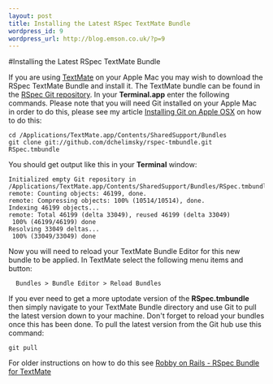 ```yaml
--- 
layout: post
title: Installing the Latest RSpec TextMate Bundle
wordpress_id: 9
wordpress_url: http://blog.emson.co.uk/?p=9
---
```

#Installing the Latest RSpec TextMate Bundle

If you are using [TextMate](http://www.macromates.com) on your Apple Mac you may wish to download the RSpec TextMate Bundle and install it.  The TextMate bundle can be found in the [RSpec Git repository](http://github.com/dchelimsky/rspec-tmbundle/tree/master).  In your **Terminal.app** enter the following commands.  Please note that you will need Git installed on your Apple Mac in order to do this, please see my article [Installing Git on Apple OSX](http://blog.emson.co.uk/2008/06/installing-a-git-client-on-osx/) on how to do this:

    cd /Applications/TextMate.app/Contents/SharedSupport/Bundles
    git clone git://github.com/dchelimsky/rspec-tmbundle.git RSpec.tmbundle

You should get output like this in your **Terminal** window:
  
    Initialized empty Git repository in /Applications/TextMate.app/Contents/SharedSupport/Bundles/RSpec.tmbundle/.git/
    remote: Counting objects: 46199, done.
    remote: Compressing objects: 100% (10514/10514), done.
    Indexing 46199 objects...
    remote: Total 46199 (delta 33049), reused 46199 (delta 33049)
     100% (46199/46199) done
    Resolving 33049 deltas...
     100% (33049/33049) done
  
Now you will need to reload your TextMate Bundle Editor for this new bundle to be applied.  In TextMate select the following menu items and button:

      Bundles > Bundle Editor > Reload Bundles

If you ever need to get a more uptodate version of the **RSpec.tmbundle** then simply navigate to your TextMate Bundle directory and use Git to pull the latest version down to your machine.  Don't forget to reload your bundles once this has been done.  To pull the latest version from the Git hub use this command:

    git pull

For older instructions on how to do this see [Robby on Rails - RSpec Bundle for TextMate](http://www.robbyonrails.com/articles/2007/02/12/rspec-bundle-for-textmate)

